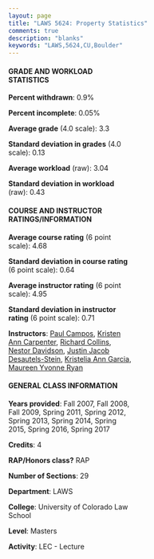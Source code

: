 ```yaml
---
layout: page
title: "LAWS 5624: Property Statistics"
comments: true
description: "blanks"
keywords: "LAWS,5624,CU,Boulder"
---
```

<head>
<script src="https://ajax.googleapis.com/ajax/libs/jquery/2.1.3/jquery.min.js"></script>
<script src="https://dl.dropboxusercontent.com/s/pc42nxpaw1ea4o9/highcharts.js?dl=0"></script>
<!-- <script src="../assets/js/highcharts.js"></script> -->
<style type="text/css">@font-face {
	font-family: "Bebas Neue";
	src: url(https://www.filehosting.org/file/details/544349/BebasNeue Regular.otf) format("opentype");
	}
	h1.Bebas { 
		font-family: "Bebas Neue", Verdana, Tahoma;
	}
</style>
</head>
<body>
	<div id="container" style="float: right; width: 45%; height: 88%; margin-left: 2.5%; margin-right: 2.5%;"></div>
	<script language="JavaScript">
		$(document).ready(function() {
		var chart = {type: 'column'};
		var title = {text: 'Grade Distribution'};
		var xAxis = {categories: ['A','B','C','D','F'],crosshair: true};
		var yAxis = {min: 0,title: {text: 'Percentage'}};
		var tooltip = {headerFormat: '<center><b><span style="font-size:20px">{point.key}</span></b></center>',
		               pointFormat: '<td style="padding:0"><b>{point.y:.1f}%</b></td>',
		               footerFormat: '</table>',shared: true,useHTML: true};
		var plotOptions = {column: {pointPadding: 0.0,borderWidth: 0}};  
		var credits = {enabled: false};var series= [{name: 'Percent',data: [33.97,60.99,4.97,0.0,0.06,]}];
		var json = {};
		json.chart = chart;
		json.title = title;
		json.tooltip = tooltip;
		json.xAxis = xAxis;
		json.yAxis = yAxis;  
		json.series = series;
		json.plotOptions = plotOptions;  
		json.credits = credits;
		$('#container').highcharts(json);
	});
	</script>
</body>
			   
#### GRADE AND WORKLOAD STATISTICS

**Percent withdrawn**: 0.9%

**Percent incomplete**: 0.05%

**Average grade** (4.0 scale): 3.3

**Standard deviation in grades** (4.0 scale): 0.13

**Average workload** (raw): 3.04

**Standard deviation in workload** (raw): 0.43

#### COURSE AND INSTRUCTOR RATINGS/INFORMATION

**Average course rating** (6 point scale): 4.68

**Standard deviation in course rating** (6 point scale): 0.64

**Average instructor rating** (6 point scale): 4.95

**Standard deviation in instructor rating** (6 point scale): 0.71

**Instructors**: <a href='../../instructors/Paul_Campos'>Paul Campos</a>, <a href='../../instructors/Kristen_Ann_Carpenter'>Kristen Ann Carpenter</a>, <a href='../../instructors/Richard_Collins'>Richard Collins</a>, <a href='../../instructors/Nestor_Davidson'>Nestor Davidson</a>, <a href='../../instructors/Justin_Jacob_Desautels-Stein'>Justin Jacob Desautels-Stein</a>, <a href='../../instructors/Kristelia_Ann_Garcia'>Kristelia Ann Garcia</a>, <a href='../../instructors/Maureen_Yvonne_Ryan'>Maureen Yvonne Ryan</a>

#### GENERAL CLASS INFORMATION

**Years provided**: Fall 2007, Fall 2008, Fall 2009, Spring 2011, Spring 2012, Spring 2013, Spring 2014, Spring 2015, Spring 2016, Spring 2017

**Credits**: 4

**RAP/Honors class?** RAP

**Number of Sections**: 29

**Department**: LAWS

**College**: University of Colorado Law School

**Level**: Masters

**Activity**: LEC - Lecture
